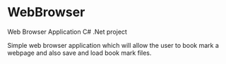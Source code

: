 # WebBrowser
Web Browser Application C# .Net project

Simple web browser application which will allow the user to book mark a webpage and also save and load
book mark files.
